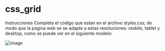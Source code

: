 # css_grid
Instrucciones
Completa el código que estan en el archivo styles.css; de modo que la pagina web se se adapte a estas resoluciones: mobile, tablet y desktop, como se puede ver en el siguiente modelo:

![image](https://user-images.githubusercontent.com/109170686/180741655-478a3b21-37a9-4827-8a82-a08d296c111c.png)
